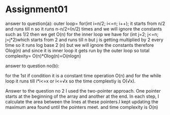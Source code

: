 # Assignment01
answer to question(a):
    outer loop= for(int i=n/2; i<=n; i++);
    it starts from n/2 and runs till n
    so it runs n-n/2=(n/2) times and we will ignore the constants such as 1/2
    then we get O(n)
    for the inner loop we have for (int j=2; j<=n; j=j*2)which starts from 2 and runs till n
    but j is getting multiplied by 2 every time so it runs log base 2 (n) but we will ignore the constants therefore Olog(n) and since it is inner loop it gets run by the outer loop so total complexity= O(n)*Olog(n)=O(nlogn)
 


answer to question no(b): 

for the 1st if condition it is a constant time operation O(n) and for the while loop it runs till i*i<=x or i<=√x so the time complextiy is O(√x).

Answer to the question no 2
I used the two-pointer approach. One pointer starts at the beginning of the array and another at the end. In each step, I calculate the area between the lines at these pointers.I kept updating the maximum area found until the pointers meet.
and time complexity is O(n)
